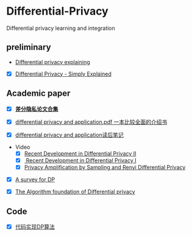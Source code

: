 # Differential-Privacy

Differential privacy learning and integration

## preliminary
- [Differential privacy explaining](https://aircloak.com/explaining-differential-privacy/)
- [x] [Differential Privacy - Simply Explained](https://www.youtube.com/watch?v=gI0wk1CXlsQ) 


## Academic paper
- [x] [**差分隐私论文合集**](https://github.com/Billy1900/Differential-Privacy/blob/master/collection_of_papers.md)

- [x] [differential privacy and application.pdf 一本比较全面的介绍书](https://github.com/Billy1900/Differential-Privacy/blob/master/differential%20privacy%20and%20application.pdf)
- [x] [differential privacy and application读后笔记](https://github.com/Billy1900/Differential-Privacy/blob/master/differential%20privacy%20and%20its%20application.pdf)

- Video
  - [x] [Recent Development in Differential Privacy II](https://www.youtube.com/watch?v=3EpNKI2l-20)
  - [x] [ Recent Development in Differential Privacy I](https://www.youtube.com/watch?v=pWUgFHkfOO0)
  - [x] [Privacy Amplification by Sampling and Renyi Differential Privacy](https://www.youtube.com/watch?v=0MAvz0YK5E4)
 
- [x] [A survey for DP](https://github.com/Billy1900/Differential-Privacy/blob/master/Differentially%20Private%20Data%20Publishing%20and%20Analysis%20a%20Survey.pdf)

- [x] [The Algorithm foundation of Differential privacy](https://github.com/Billy1900/Differential-Privacy/blob/master/The%20Algorithmic%20Foundations%20of%20Differential%20Privacy.pdf)

## Code
- [x] [代码实现DP算法](https://zhuanlan.zhihu.com/p/67761743)
